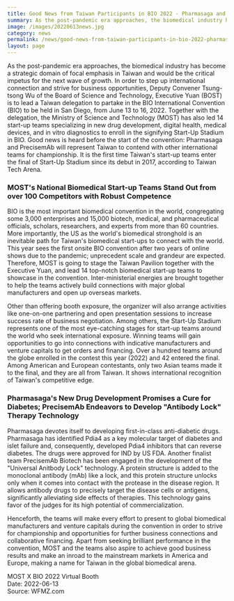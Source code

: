 ```yaml
---
title: Good News from Taiwan Participants in BIO 2022 - Pharmasaga and PrecisemAb Make It to the Start-Up Stadium Finalists Defeating Hundred Teams
summary: As the post-pandemic era approaches, the biomedical industry has become a strategic domain of focal emphasis in Taiwan and would be the critical impetus for the next wave of growth.
image: /images/20220613news.jpg
category: news
permalink: /news/good-news-from-taiwan-participants-in-bio-2022-pharmasaga-and-precisemab-make-it-to-the-start-up-stadium-finalists-defeating-hundred-teams/
layout: page
---
```


As the post-pandemic era approaches, the biomedical industry has become a strategic domain of focal emphasis in Taiwan and would be the critical impetus for the next wave of growth. In order to step up international connection and strive for business opportunities, Deputy Convener Tsung-tsong Wu of the Board of Science and Technology, Executive Yuan (BOST) is to lead a Taiwan delegation to partake in the BIO International Convention (BIO) to be held in San Diego, from June 13 to 16, 2022. Together with the delegation, the Ministry of Science and Technology (MOST) has also led 14 start-up teams specializing in new drug development, digital health, medical devices, and in vitro diagnostics to enroll in the signifying Start-Up Stadium in BIO. Good news is heard before the start of the convention: Pharmasaga and PrecisemAb will represent Taiwan to contend with other international teams for championship. It is the first time Taiwan's start-up teams enter the final of Start-Up Stadium since its debut in 2017, according to Taiwan Tech Arena.

### MOST's National Biomedical Start-up Teams Stand Out from over 100 Competitors with Robust Competence

BIO is the most important biomedical convention in the world, congregating some 3,000 enterprises and 15,000 biotech, medical, and pharmaceutical officials, scholars, researchers, and experts from more than 60 countries. More importantly, the US as the world's biomedical stronghold is an inevitable path for Taiwan's biomedical start-ups to connect with the world. This year sees the first onsite BIO convention after two years of online shows due to the pandemic; unprecedent scale and grandeur are expected. Therefore, MOST is going to stage the Taiwan Pavilion together with the Executive Yuan, and lead 14 top-notch biomedical start-up teams to showcase in the convention. Inter-ministerial energies are brought together to help the teams actively build connections with major global manufacturers and open up overseas markets.

Other than offering booth exposure, the organizer will also arrange activities like one-on-one partnering and open presentation sessions to increase success rate of business negotiation. Among others, the Start-Up Stadium represents one of the most eye-catching stages for start-up teams around the world who seek international exposure. Winning teams will gain opportunities to go into connections with indicative manufacturers and venture capitals to get orders and financing. Over a hundred teams around the globe enrolled in the contest this year (2022) and 42 entered the final. Among American and European contestants, only two Asian teams made it to the final, and they are all from Taiwan. It shows international recognition of Taiwan's competitive edge.

### Pharmasaga's New Drug Development Promises a Cure for Diabetes; PrecisemAb Endeavors to Develop "Antibody Lock" Therapy Technology

Pharmasaga devotes itself to developing first-in-class anti-diabetic drugs. Pharmasaga has identified Pdia4 as a key molecular target of diabetes and islet failure and, consequently, developed Pdia4 inhibitors that can reverse diabetes. The drugs were approved for IND by US FDA. Another finalist team PrecisemAb Biotech has been engaged in the development of the "Universal Anitbody Lock" technology. A protein structure is added to the monoclonal antibody (mAb) like a lock, and this protein structure unlocks only when it comes into contact with the protease in the disease region. It allows antibody drugs to precisely target the disease cells or antigens, significantly alleviating side effects of therapies. This technology gains favor of the judges for its high potential of commercialization.

Henceforth, the teams will make every effort to present to global biomedical manufacturers and venture capitals during the convention in order to strive for championship and opportunities for further business connections and collaborative financing. Apart from seeking brilliant performance in the convention, MOST and the teams also aspire to achieve good business results and make an inroad to the mainstream markets in America and Europe, making a name for Taiwan in the global biomedical arena.

MOST X BIO 2022 Virtual Booth
<br/>
Date: 2022-06-13
<br/>
Source: WFMZ.com
